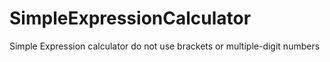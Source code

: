 # SimpleExpressionCalculator
Simple Expression calculator do not use brackets or multiple-digit numbers
